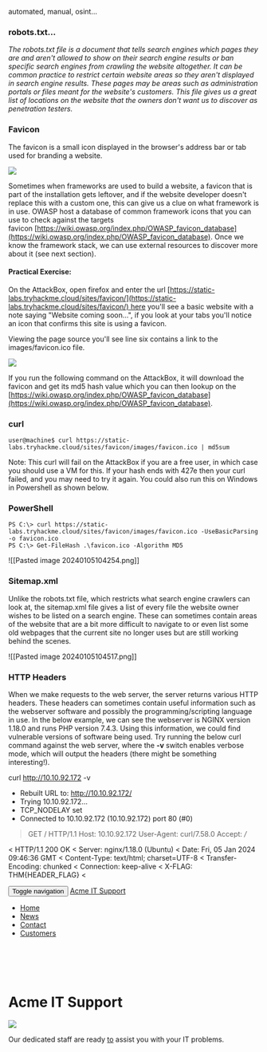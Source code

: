 automated, manual, osint...

### robots.txt...

*The robots.txt file is a document that tells search engines which pages they are and aren't allowed to show on their search engine results or ban specific search engines from crawling the website altogether. It can be common practice to restrict certain website areas so they aren't displayed in search engine results. These pages may be areas such as administration portals or files meant for the website's customers. This file gives us a great list of locations on the website that the owners don't want us to discover as penetration testers.*


### **Favicon**

The favicon is a small icon displayed in the browser's address bar or tab used for branding a website.

  

![](https://tryhackme-images.s3.amazonaws.com/user-uploads/5efe36fb68daf465530ca761/room-content/42a556740d021fc3e7111a689dcadb28.png)

  

Sometimes when frameworks are used to build a website, a favicon that is part of the installation gets leftover, and if the website developer doesn't replace this with a custom one, this can give us a clue on what framework is in use. OWASP host a database of common framework icons that you can use to check against the targets favicon [https://wiki.owasp.org/index.php/OWASP_favicon_database](https://wiki.owasp.org/index.php/OWASP_favicon_database). Once we know the framework stack, we can use external resources to discover more about it (see next section).

  

#### **Practical Exercise:**

  

On the AttackBox, open firefox and enter the url [https://static-labs.tryhackme.cloud/sites/favicon/](https://static-labs.tryhackme.cloud/sites/favicon/) here you'll see a basic website with a note saying "Website coming soon...", if you look at your tabs you'll notice an icon that confirms this site is using a favicon.

  

Viewing the page source you'll see line six contains a link to the images/favicon.ico file. 

  

![](https://tryhackme-images.s3.amazonaws.com/user-uploads/5efe36fb68daf465530ca761/room-content/1f1217249bf0edf74c8e6d0ba58bbc58.png)  

  

If you run the following command on the AttackBox, it will download the favicon and get its md5 hash value which you can then lookup on the  
[https://wiki.owasp.org/index.php/OWASP_favicon_database](https://wiki.owasp.org/index.php/OWASP_favicon_database).

  

### curl

```shell-session
user@machine$ curl https://static-labs.tryhackme.cloud/sites/favicon/images/favicon.ico | md5sum
```

Note: This curl will fail on the AttackBox if you are a free user, in which case you should use a VM for this. If your hash ends with 427e then your curl failed, and you may need to try it again. You could also run this on Windows in Powershell as shown below.  

  

### PowerShell

```markup
PS C:\> curl https://static-labs.tryhackme.cloud/sites/favicon/images/favicon.ico -UseBasicParsing -o favicon.ico
PS C:\> Get-FileHash .\favicon.ico -Algorithm MD5 
```

![[Pasted image 20240105104254.png]]

### **Sitemap.xml**

Unlike the robots.txt file, which restricts what search engine crawlers can look at, the sitemap.xml file gives a list of every file the website owner wishes to be listed on a search engine. These can sometimes contain areas of the website that are a bit more difficult to navigate to or even list some old webpages that the current site no longer uses but are still working behind the scenes.


![[Pasted image 20240105104517.png]]

### **HTTP Headers**

When we make requests to the web server, the server returns various HTTP headers. These headers can sometimes contain useful information such as the webserver software and possibly the programming/scripting language in use. In the below example, we can see the webserver is NGINX version 1.18.0 and runs PHP version 7.4.3. Using this information, we could find vulnerable versions of software being used. Try running the below curl command against the web server, where the **-v** switch enables verbose mode, which will output the headers (there might be something interesting!).

curl http://10.10.92.172 -v
* Rebuilt URL to: http://10.10.92.172/
*   Trying 10.10.92.172...
* TCP_NODELAY set
* Connected to 10.10.92.172 (10.10.92.172) port 80 (#0)
> GET / HTTP/1.1
> Host: 10.10.92.172
> User-Agent: curl/7.58.0
> Accept: */*
> 
< HTTP/1.1 200 OK
< Server: nginx/1.18.0 (Ubuntu)
< Date: Fri, 05 Jan 2024 09:46:36 GMT
< Content-Type: text/html; charset=UTF-8
< Transfer-Encoding: chunked
< Connection: keep-alive
< X-FLAG: THM{HEADER_FLAG}
< 
<!--
This page is temporary while we work on the new homepage @ /new-home-beta
-->
<!DOCTYPE html>
<html lang="en">
<head>
    <title>Acme IT Support - Home</title>
    <meta charset="utf-8">
    <meta http-equiv="X-UA-Compatible" content="IE=edge">
    <meta name="viewport" content="width=device-width, initial-scale=1">
        <link rel="stylesheet" href="https://pro.fontawesome.com/releases/v5.12.0/css/all.css" integrity="sha384-ekOryaXPbeCpWQNxMwSWVvQ0+1VrStoPJq54shlYhR8HzQgig1v5fas6YgOqLoKz" crossorigin="anonymous">
        <link rel="stylesheet" href="/assets/bootstrap.min.css">
    <link rel="stylesheet" href="/assets/style.css">
</head>
<body>
    <nav class="navbar navbar-inverse navbar-fixed-top">
        <div class="container">
            <div class="navbar-header">
                <button type="button" class="navbar-toggle collapsed" data-toggle="collapse" data-target="#navbar" aria-expanded="false" aria-controls="navbar">
                    <span class="sr-only">Toggle navigation</span>
                    <span class="icon-bar"></span>
                    <span class="icon-bar"></span>
                    <span class="icon-bar"></span>
                </button>
                <a class="navbar-brand" href="#">Acme IT Support</a>
            </div>
            <div id="navbar" class="collapse navbar-collapse">
                <ul class="nav navbar-nav">
                    <li class="active"><a href="/">Home</a></li>
                    <li><a href="/news">News</a></li>
                    <li><a href="/contact">Contact</a></li>
                    <li><a href="/customers">Customers</a></li>
                </ul>
            </div><!--/.nav-collapse -->
        </div>
    </nav><div class="container" style="padding-top:60px">
    <h1 class="text-center">Acme IT Support</h1>
    <div class="row">
        <div class="col-md-8 col-md-offset-2 text-center">
            <img src="/assets/staff.png">
            <p class="welcome-msg">Our dedicated staff are ready <a href="/secret-page">to</a> assist you with your IT problems.</p>
        </div>
    </div>
</div>
<script src="/assets/jquery.min.js"></script>
<script src="/assets/bootstrap.min.js"></script>
<script src="/assets/site.js"></script>
</body>
</html>
<!--
Page Generated in 0.05097 Seconds using the THM Framework v1.2 ( https://static-labs.tryhackme.cloud/sites/thm-web-framework )
* Connection #0 to host 10.10.92.172 left intact

### **Framework Stack**

Once you've established the framework of a website, either from the above favicon example or by looking for clues in the page source such as comments, copyright notices or credits, you can then locate the framework's website. From there, we can learn more about the software and other information, possibly leading to more content we can discover.


### Google Fu


There are also external resources available that can help in discovering information about your target website; these resources are often referred to as OSINT or (Open-Source Intelligence) as they're freely available tools that collect information:

  

#### **Google Hacking / Dorking**

Google hacking / Dorking utilizes Google's advanced search engine features, which allow you to pick out custom content. You can, for instance, pick out results from a certain domain name using the **site:** filter, for example (site:[tryhackme.com](http://tryhackme.com/)) you can then match this up with certain search terms, say, for example, the word admin (site:tryhackme.com admin) this then would only return results from the [tryhackme.com](http://tryhackme.com/) website which contain the word admin in its content. You can combine multiple filters as well. Here is an example of more filters you can use:

|   |   |   |
|---|---|---|
|**Filter**|**Example**|**Description**|
|site|site:tryhackme.com|returns results only from the specified website address|
|inurl|inurl:admin|returns results that have the specified word in the URL|
|filetype|filetype:pdf|returns results which are a particular file extension|
|intitle|intitle:admin|returns results that contain the specified word in the title|

  

More information about google hacking can be found here: [https://en.wikipedia.org/wiki/Google_hacking](https://en.wikipedia.org/wiki/Google_hacking)

### **Wappalyzer**

Wappalyzer ([https://www.wappalyzer.com/](https://www.wappalyzer.com/)) is an online tool and browser extension that helps identify what technologies a website uses, such as frameworks, Content Management Systems (CMS), payment processors and much more, and it can even find version numbers as well.

### **Wayback Machine**

The Wayback Machine ([https://archive.org/web/](https://archive.org/web/)) is a historical archive of websites that dates back to the late 90s. You can search a domain name, and it will show you all the times the service scraped the web page and saved the contents. This service can help uncover old pages that may still be active on the current website.

### **GitHub**

To understand GitHub, you first need to understand Git. Git is a **version control system** that tracks changes to files in a project. Working in a team is easier because you can see what each team member is editing and what changes they made to files. When users have finished making their changes, they commit them with a message and then push them back to a central location (repository) for the other users to then pull those changes to their local machines. GitHub is a hosted version of Git on the internet. Repositories can either be set to public or private and have various access controls. You can use GitHub's search feature to look for company names or website names to try and locate repositories belonging to your target. Once discovered, you may have access to source code, passwords or other content that you hadn't yet found.

### **S3 Buckets**

S3 Buckets are a storage service provided by Amazon AWS, allowing people to save files and even static website content in the cloud accessible over HTTP and HTTPS. The owner of the files can set access permissions to either make files public, private and even writable. Sometimes these access permissions are incorrectly set and inadvertently allow access to files that shouldn't be available to the public. The format of the S3 buckets is http(s)://**{name}.**[**s3.amazonaws.com**](http://s3.amazonaws.com/) where {name} is decided by the owner, such as [tryhackme-assets.s3.amazonaws.com](http://tryhackme-assets.s3.amazonaws.com/). S3 buckets can be discovered in many ways, such as finding the URLs in the website's page source, GitHub repositories, or even automating the process. One common automation method is by using the company name followed by common terms such as **{name}**-assets, **{name}**-www, **{name}**-public, **{name}**-private, etc

  

**What are wordlists?**

Wordlists are just text files that contain a long list of commonly used words; they can cover many different use cases. For example, a password wordlist would include the most frequently used passwords, whereas we're looking for content in our case, so we'd require a list containing the most commonly used directory and file names. An excellent resource for wordlists that is preinstalled on the THM AttackBox is [https://github.com/danielmiessler/SecLists](https://github.com/danielmiessler/SecLists) which Daniel Miessler curates.

  

**Automation Tools**

Although there are many different content discovery tools available, all with their features and flaws, we're going to cover three which are preinstalled on our attack box, ffuf, dirb and gobuster.


###

**What is Automated Discovery?**

Automated discovery is the process of using tools to discover content rather than doing it manually. This process is automated as it usually contains hundreds, thousands or even millions of requests to a web server. These requests check whether a file or directory exists on a website, giving us access to resources we didn't previously know existed. This process is made possible by using a resource called wordlists.

  

**What are wordlists?**

Wordlists are just text files that contain a long list of commonly used words; they can cover many different use cases. For example, a password wordlist would include the most frequently used passwords, whereas we're looking for content in our case, so we'd require a list containing the most commonly used directory and file names. An excellent resource for wordlists that is preinstalled on the THM AttackBox is [https://github.com/danielmiessler/SecLists](https://github.com/danielmiessler/SecLists) which Daniel Miessler curates.

  

**Automation Tools**

Although there are many different content discovery tools available, all with their features and flaws, we're going to cover three which are preinstalled on our attack box, ffuf, dirb and gobuster.

  

On the AttackBox execute the following three commands, targeting the Acme IT Support website and see what results you get.

  

**Using ffuf:**

ffuf

```shell-session
user@machine$ ffuf -w /usr/share/wordlists/SecLists/Discovery/Web-Content/common.txt -u http://MACHINE_IP/FUZZ
```

**Using dirb:**

dirb

```shell-session
user@machine$ dirb http://MACHINE_IP/ /usr/share/wordlists/SecLists/Discovery/Web-Content/common.txt
```

**Using Gobuster:**

gobuster

```shell-session
user@machine$ gobuster dir --url http://MACHINE_IP/ -w /usr/share/wordlists/SecLists/Discovery/Web-Content/common.txt
```
